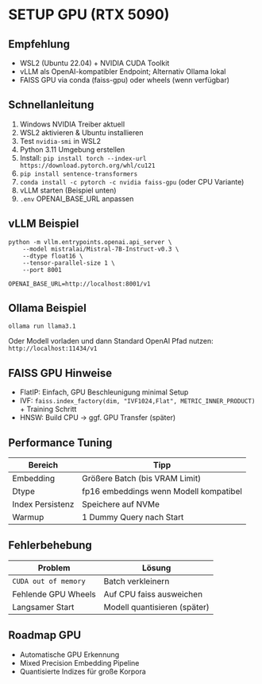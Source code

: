 # SETUP GPU (RTX 5090)

## Empfehlung
- WSL2 (Ubuntu 22.04) + NVIDIA CUDA Toolkit
- vLLM als OpenAI-kompatibler Endpoint; Alternativ Ollama lokal
- FAISS GPU via conda (faiss-gpu) oder wheels (wenn verfügbar)

## Schnellanleitung
1. Windows NVIDIA Treiber aktuell
2. WSL2 aktivieren & Ubuntu installieren
3. Test `nvidia-smi` in WSL2
4. Python 3.11 Umgebung erstellen
5. Install: `pip install torch --index-url https://download.pytorch.org/whl/cu121`
6. `pip install sentence-transformers`
7. `conda install -c pytorch -c nvidia faiss-gpu` (oder CPU Variante)
8. vLLM starten (Beispiel unten)
9. `.env` OPENAI_BASE_URL anpassen

## vLLM Beispiel
```
python -m vllm.entrypoints.openai.api_server \
	--model mistralai/Mistral-7B-Instruct-v0.3 \
	--dtype float16 \
	--tensor-parallel-size 1 \
	--port 8001
```
`OPENAI_BASE_URL=http://localhost:8001/v1`

## Ollama Beispiel
```
ollama run llama3.1
```
Oder Modell vorladen und dann Standard OpenAI Pfad nutzen: `http://localhost:11434/v1`

## FAISS GPU Hinweise
- FlatIP: Einfach, GPU Beschleunigung minimal Setup
- IVF: `faiss.index_factory(dim, "IVF1024,Flat", METRIC_INNER_PRODUCT)` + Training Schritt
- HNSW: Build CPU -> ggf. GPU Transfer (später)

## Performance Tuning
| Bereich | Tipp |
|---------|------|
| Embedding | Größere Batch (bis VRAM Limit) |
| Dtype | fp16 embeddings wenn Modell kompatibel |
| Index Persistenz | Speichere auf NVMe |
| Warmup | 1 Dummy Query nach Start |

## Fehlerbehebung
| Problem | Lösung |
|---------|--------|
| `CUDA out of memory` | Batch verkleinern |
| Fehlende GPU Wheels | Auf CPU faiss ausweichen |
| Langsamer Start | Modell quantisieren (später) |

## Roadmap GPU
- Automatische GPU Erkennung
- Mixed Precision Embedding Pipeline
- Quantisierte Indizes für große Korpora
